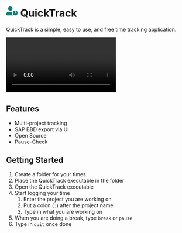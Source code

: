 # ![Logo](Resources/icon.png) QuickTrack

QuickTrack is a simple, easy to use, and free time tracking application.

![Demo Video](.github/workflows/demo.webm)

## Features

- Multi-project tracking
- SAP BBD export via UI
- Open Source
- Pause-Check

## Getting Started

1. Create a folder for your times
2. Place the QuickTrack executable in the folder
3. Open the QuickTrack executable
4. Start logging your time
   1. Enter the project you are working on
   2. Put a colon (`:`) after the project name
   3. Type in what you are working on
5. When you are doing a break, type `break` or `pause`
6. Type in `quit` once done